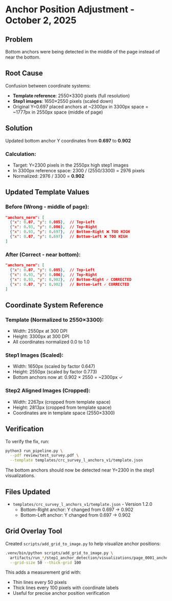 # Anchor Position Adjustment - October 2, 2025

## Problem
Bottom anchors were being detected in the middle of the page instead of near the bottom.

## Root Cause
Confusion between coordinate systems:
- **Template reference**: 2550×3300 pixels (full resolution)
- **Step1 images**: 1650×2550 pixels (scaled down)
- Original Y=0.697 placed anchors at ~2300px in 3300px space = ~1777px in 2550px space (middle of page)

## Solution
Updated bottom anchor Y coordinates from **0.697** to **0.902**

### Calculation:
- Target: Y=2300 pixels in the 2550px high step1 images
- In 3300px reference space: 2300 / (2550/3300) = 2976 pixels
- Normalized: 2976 / 3300 = **0.902**

## Updated Template Values

### Before (Wrong - middle of page):
```json
"anchors_norm": [
  {"x": 0.07, "y": 0.085},  // Top-Left
  {"x": 0.93, "y": 0.086},  // Top-Right  
  {"x": 0.93, "y": 0.697},  // Bottom-Right ❌ TOO HIGH
  {"x": 0.07, "y": 0.697}   // Bottom-Left ❌ TOO HIGH
]
```

### After (Correct - near bottom):
```json
"anchors_norm": [
  {"x": 0.07, "y": 0.085},  // Top-Left
  {"x": 0.93, "y": 0.086},  // Top-Right
  {"x": 0.93, "y": 0.902},  // Bottom-Right ✓ CORRECTED
  {"x": 0.07, "y": 0.902}   // Bottom-Left ✓ CORRECTED
]
```

## Coordinate System Reference

### Template (Normalized to 2550×3300):
- Width: 2550px at 300 DPI
- Height: 3300px at 300 DPI
- All coordinates normalized 0.0 to 1.0

### Step1 Images (Scaled):
- Width: 1650px (scaled by factor 0.647)
- Height: 2550px (scaled by factor 0.773)
- Bottom anchors now at: 0.902 × 2550 = ~2300px ✓

### Step2 Aligned Images (Cropped):
- Width: 2267px (cropped from template space)
- Height: 2813px (cropped from template space)
- Coordinates are in template space (2550×3300)

## Verification

To verify the fix, run:
```bash
python3 run_pipeline.py \
  --pdf review/test_survey.pdf \
  --template templates/crc_survey_l_anchors_v1/template.json
```

The bottom anchors should now be detected near Y=2300 in the step1 visualizations.

## Files Updated
- `templates/crc_survey_l_anchors_v1/template.json` - Version 1.2.0
  - Bottom-Right anchor: Y changed from 0.697 → 0.902
  - Bottom-Left anchor: Y changed from 0.697 → 0.902

## Grid Overlay Tool
Created `scripts/add_grid_to_image.py` to help visualize anchor positions:
```bash
.venv/bin/python scripts/add_grid_to_image.py \
  artifacts/run_*/step1_anchor_detection/visualizations/page_0001_anchors.png \
  --grid-size 50 --thick-grid 100
```

This adds a measurement grid with:
- Thin lines every 50 pixels
- Thick lines every 100 pixels with coordinate labels
- Useful for precise anchor position verification
